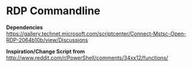 # RDP Commandline

<b>Dependencies</b><br/>
https://gallery.technet.microsoft.com/scriptcenter/Connect-Mstsc-Open-RDP-2064b10b/view/Discussions

<b>Inspiration/Change Script from</b><br/>
http://www.reddit.com/r/PowerShell/comments/34xx12/functions/
